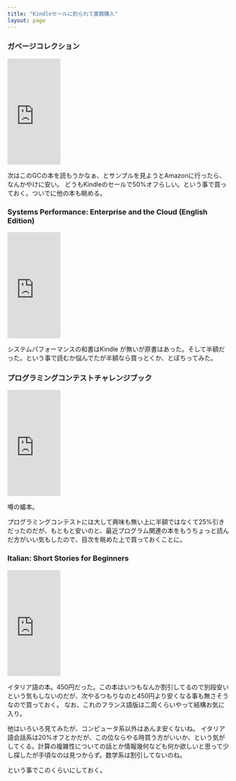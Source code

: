 ```yaml
---
title: "Kindleセールに釣られて書籍購入"
layout: page	
---
```


### ガベージコレクション

<iframe style="width:120px;height:240px;" marginwidth="0" marginheight="0" scrolling="no" frameborder="0" src="https://rcm-fe.amazon-adsystem.com/e/cm?ref=qf_sp_asin_til&t=karino203-22&m=amazon&o=9&p=8&l=as1&IS1=1&detail=1&asins=B01CYDGUT0&bc1=ffffff&lt1=_top&fc1=333333&lc1=0066c0&bg1=ffffff&f=ifr"> </iframe>

次はこのGCの本を読もうかなぁ、とサンプルを見ようとAmazonに行ったら、なんかやけに安い。
どうもKindleのセールで50%オフらしい。という事で買っておく。ついでに他の本も眺める。

### Systems Performance: Enterprise and the Cloud (English Edition)

<iframe style="width:120px;height:240px;" marginwidth="0" marginheight="0" scrolling="no" frameborder="0" src="https://rcm-fe.amazon-adsystem.com/e/cm?ref=qf_sp_asin_til&t=karino203-22&m=amazon&o=9&p=8&l=as1&IS1=1&detail=1&asins=B00FLYU9T2&bc1=ffffff&lt1=_top&fc1=333333&lc1=0066c0&bg1=ffffff&f=ifr"> </iframe>

システムパフォーマンスの和書はKindle が無いが原書はあった。そして半額だった。という事で読むか悩んでたが半額なら買っとくか、とぽちってみた。

### プログラミングコンテストチャレンジブック

<iframe style="width:120px;height:240px;" marginwidth="0" marginheight="0" scrolling="no" frameborder="0" src="https://rcm-fe.amazon-adsystem.com/e/cm?ref=qf_sp_asin_til&t=karino203-22&m=amazon&o=9&p=8&l=as1&IS1=1&detail=1&asins=B00CY9256C&bc1=ffffff&lt1=_top&fc1=333333&lc1=0066c0&bg1=ffffff&f=ifr"> </iframe>

噂の蟻本。

プログラミングコンテストには大して興味も無い上に半額ではなくて25%引きだったのだが、もともと安いのと、最近プログラム関連の本をもうちょっと読んだ方がいい気もしたので、目次を眺めた上で買っておくことに。

### Italian: Short Stories for Beginners

<iframe style="width:120px;height:240px;" marginwidth="0" marginheight="0" scrolling="no" frameborder="0" src="https://rcm-fe.amazon-adsystem.com/e/cm?ref=qf_sp_asin_til&t=karino203-22&m=amazon&o=9&p=8&l=as1&IS1=1&detail=1&asins=B06XR34CK3&bc1=ffffff&lt1=_top&fc1=333333&lc1=0066c0&bg1=ffffff&f=ifr"> </iframe>

イタリア語の本。450円だった。この本はいつもなんか割引してるので別段安いという気もしないのだが、次やるつもりなのと450円より安くなる事も無さそうなので買っておく。
なお、これのフランス語版は二周くらいやって結構お気に入り。

他はいろいろ見てみたが、コンピュータ系以外はあんま安くないね。
イタリア語会話系は20%オフとかだが、この位ならやる時買う方がいいか、という気がしてくる。計算の複雑性についての話とか情報幾何なども何か欲しいと思って少し探したが手頃なのは見つからず。数学系は割引してないのね。

という事でこのくらいにしておく。

